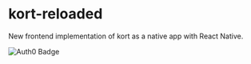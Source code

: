 # kort-reloaded
New frontend implementation of kort as a native app with React Native.

![Auth0 Badge](http://cdn.auth0.com/oss/badges/a0-badge-light.png)
